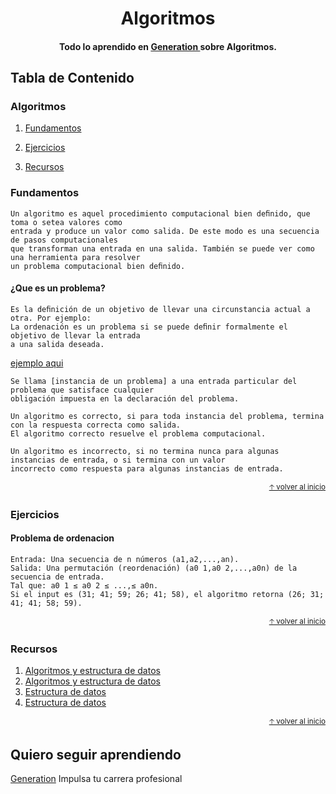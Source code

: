 
<h1 align="center">
  Algoritmos
</h1>

<h4 align="center"> Todo lo aprendido en  <a href="https://mexico.generation.org/" target="_blank"> Generation </a> sobre Algoritmos.</h4>

## Tabla de Contenido

### Algoritmos

1. [Fundamentos](#fundamentos)

2. [Ejercicios](#ejercicios)

3. [Recursos](#recursos)


### Fundamentos 

    Un algoritmo es aquel procedimiento computacional bien deﬁnido, que toma o setea valores como 
    entrada y produce un valor como salida. De este modo es una secuencia de pasos computacionales 
    que transforman una entrada en una salida. También se puede ver como una herramienta para resolver 
    un problema computacional bien deﬁnido.
    
#### ¿Que es un problema?

    Es la deﬁnición de un objetivo de llevar una circunstancia actual a otra. Por ejemplo: 
    La ordenación es un problema si se puede deﬁnir formalmente el objetivo de llevar la entrada 
    a una salida deseada. 
    
   [ejemplo aqui](#problema-de-ordenacion)
   
    Se llama [instancia de un problema] a una entrada particular del problema que satisface cualquier 
    obligación impuesta en la declaración del problema.
    
    Un algoritmo es correcto, si para toda instancia del problema, termina con la respuesta correcta como salida. 
    El algoritmo correcto resuelve el problema computacional. 
    
    Un algoritmo es incorrecto, si no termina nunca para algunas instancias de entrada, o si termina con un valor 
    incorrecto como respuesta para algunas instancias de entrada.

<div align="right">
  <small><a href="#tabla-de-contenido">🡡 volver al inicio</a></small>
</div>

### Ejercicios 
#### Problema de ordenacion

    Entrada: Una secuencia de n números (a1,a2,...,an).
    Salida: Una permutación (reordenación) (a0 1,a0 2,...,a0n) de la secuencia de entrada. 
    Tal que: a0 1 ≤ a0 2 ≤ ...,≤ a0n.
    Si el input es (31; 41; 59; 26; 41; 58), el algoritmo retorna (26; 31; 41; 41; 58; 59).
    
<div align="right">
  <small><a href="#tabla-de-contenido">🡡 volver al inicio</a></small>
</div>

### Recursos

1. [Algoritmos y estructura de datos](https://cimec.org.ar/~mstorti/aed/aednotes.pdf)
2. [Algoritmos y estructura de datos](https://droscarbruno.files.wordpress.com/2014/08/materialoficialayed_20141.pdf)
3. [Estructura de datos](https://robotica.uv.es/pub/Libro/PDFs/CAPI5.pdf)
4. [Estructura de datos](http://www.utm.mx/~caff/doc/Notas%20de%20Estructura%20de%20datos.pdf)

<div align="right">
  <small><a href="#tabla-de-contenido">🡡 volver al inicio</a></small>
</div>

## Quiero seguir aprendiendo

[Generation](https://mexico.generation.org/) Impulsa tu carrera profesional



